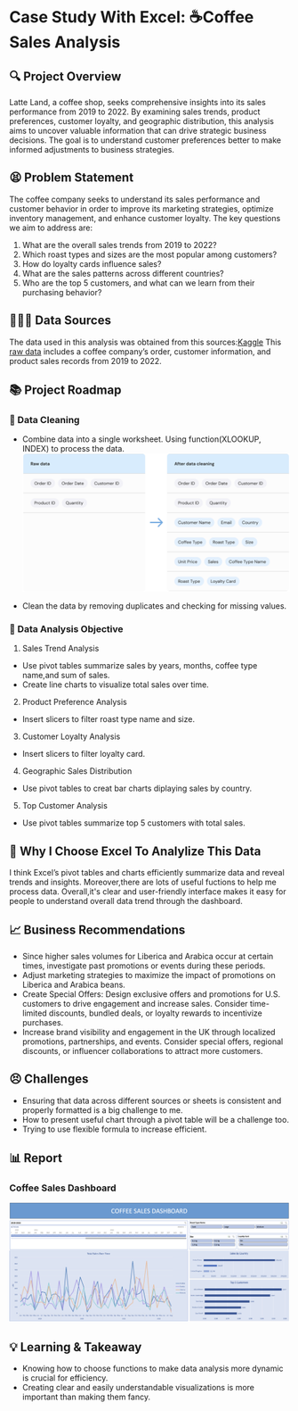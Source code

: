 # Case Study With Excel: ☕️Coffee Sales Analysis

## 🔍 Project Overview
Latte Land, a coffee shop, seeks comprehensive insights into its sales performance from 2019 to 2022. By examining sales trends, product preferences, customer loyalty, and geographic distribution, this analysis aims to uncover valuable information that can drive strategic business decisions. The goal is to understand customer preferences better to make informed adjustments to business strategies.

## 😫 Problem Statement
The coffee company seeks to understand its sales performance and customer behavior in order to improve its marketing strategies, optimize inventory management, and enhance customer loyalty. The key questions we aim to address are:

1. What are the overall sales trends from 2019 to 2022?
2. Which roast types and sizes are the most popular among customers?
3. How do loyalty cards influence sales?
4. What are the sales patterns across different countries?
5. Who are the top 5 customers, and what can we learn from their purchasing behavior?

## 👩🏻‍💻 Data Sources
The data used in this analysis was obtained from this sources:[Kaggle](https://www.kaggle.com/datasets/mohammadkaiftahir/coffee-orders-data/data)
This [raw data](https://docs.google.com/spreadsheets/d/131Z5cMjfkS73fWMw--EfdGjAWm7oVsaqAiQ89AwA7uo/edit?usp=sharing) includes a coffee company’s order, customer information, and product sales records from 2019 to 2022.

## 📚 Project Roadmap
### 🧹 Data Cleaning
- Combine data into a single worksheet.
  Using function(XLOOKUP, INDEX) to process the data. 
![Column changes](https://github.com/TeresaKao00/Teresa_workplace/blob/main/Data%20Cleaning.svg)

- Clean the data by removing duplicates and checking for missing values.

### 📝 Data Analysis Objective
1. Sales Trend Analysis
  - Use pivot tables summarize sales by years, months, coffee type name,and sum of sales.
  - Create line charts to visualize total sales over time.
2. Product Preference Analysis
  - Insert slicers to filter roast type name and size.
3. Customer Loyalty Analysis
  - Insert slicers to filter loyalty card.
4. Geographic Sales Distribution
  - Use pivot tables to creat bar charts diplaying sales by country. 
5. Top Customer Analysis
  - Use pivot tables summarize top 5 customers with total sales.

## 🔑 Why I Choose Excel To Analylize This Data
I think Excel’s pivot tables and charts efficiently summarize data and reveal trends and insights. Moreover,there are lots of useful fuctions to help me process data. Overall,it's clear and user-friendly interface makes it easy for people to understand overall data trend through the dashboard.

## 📈 Business Recommendations
- Since higher sales volumes for Liberica and Arabica occur at certain times, investigate past promotions or events during these periods.
- Adjust marketing strategies to maximize the impact of promotions on Liberica and Arabica beans.
- Create Special Offers: Design exclusive offers and promotions for U.S. customers to drive engagement and increase sales. Consider time-limited discounts, bundled deals, or loyalty rewards to incentivize purchases.
- Increase brand visibility and engagement in the UK through localized promotions, partnerships, and events. Consider special offers, regional discounts, or influencer collaborations to attract more customers.

## 😣 Challenges 
- Ensuring that data across different sources or sheets is consistent and properly formatted is a big challenge to me.
- How to present useful chart through a pivot table will be a challenge too.
- Trying to use flexible formula to increase efficient.

## 📊 Report
### Coffee Sales Dashboard
![Coffee Sales Dashboard](https://github.com/TeresaKao00/Teresa_workplace/blob/main/Coffee%20Sales%20Dashboard.png)



## 💡 Learning & Takeaway
- Knowing how to choose functions to make data analysis more dynamic is crucial for efficiency.
- Creating clear and easily understandable visualizations is more important than making them fancy.



